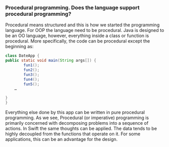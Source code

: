 ### Procedural programming. Does the language support procedural programming?
Procedural means structured and this is how we started the programming language. For OOP the language need to be procedural. Java is designed to be an OO language, however, everything inside a class or function is procedural. More specifically, the code can be procedural except the beginning as:
```Java
class DateApp {
public static void main(String args[]) {
        fun1();
        fun2();
        fun3();
        fun4();
        fun5();
	…

}
}
```
Everything else done by this app can be written in pure procedural programming.
As we see, Procedural (or imperative) programming is primarily concerned with decomposing problems into a sequence of actions. In Swift the same thoughts can be applied. The data tends to be highly decoupled from the functions that operate on it. For some applications, this can be an advantage for the design.
